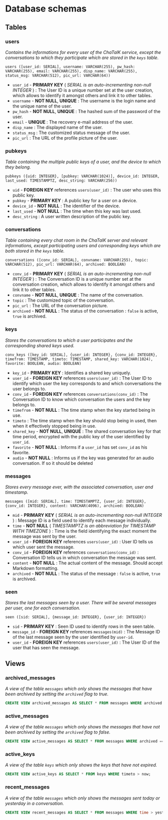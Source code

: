 # Database schemas

## Tables

### users

*Contains the informations for every user of the ChaTalK service, except the conversations to which they participate which are stored in the `keys` table.*

```
users ([user_id: SERIAL], username: VARCHAR(255), pw_hash: VARCHAR(255), email: VARCHAR(255), disp_name: VARCHAR(255), status_msg: VARCHAR(512), pic_url: VARCHAR(64))
```

 * `user_id` - **PRIMARY KEY** ( *SERIAL is an auto-incrementing non-null INTEGER* ) : The User ID is a unique number set at the user creation, which allows to identify it amongst others and link it to other tables.
 * `username` - **NOT NULL**, **UNIQUE** : The username is the login name and the unique name of the user.
 * `pw_hash` - **NOT NULL**, **UNIQUE** : The hashed sum of the password of the user.
 * `email` - **UNIQUE** : The recovery e-mail address of the user.
 * `disp_name` : The displayed name of the user.
 * `status_msg` : The customized status message of the user.
 * `pic_url` : The URL of the profile picture of the user.

### pubkeys

*Table containing the multiple public keys of a user, and the device to which they belong.*

```
pubkeys ({uid: INTEGER}, [pubkey: VARCHAR(1024)], device_id: INTEGER, last_used: TIMESTAMPTZ, desc_string: VARCHAR(256))
```

 * `uid` - **FOREIGN KEY** references `users(user_id)` : The user who uses this public key.
 * `pubkey` - **PRIMARY KEY** : A public key for a user on a device.
 * `device_id` - **NOT NULL** : The identifier of the device.
 * `last_used` - **NOT NULL** : The time when this key was last used.
 * `desc_string` : A user written description of the public key.

### conversations

*Table containing every chat room in the ChaTalK server and relevant informations, except participating users and corresponding keys which are both stored in the `keys` table.*

```
conversations ([conv_id: SERIAL], convname: VARCHAR(255), topic: VARCHAR(512), pic_url: VARCHAR(64), archived: BOOLEAN)
```

 * `conv_id` - **PRIMARY KEY** ( *SERIAL is an auto-incrementing non-null INTEGER* ) : The Conversation ID is a unique number set at the conversation creation, which allows to identify it amongst others and link it to other tables.
 * `convname` - **NOT NULL**, **UNIQUE** : The name of the conversation.
 * `topic` : The customized topic of the conversation.
 * `pic_url` : The URL of the conversation picture.
 * `archived` - **NOT NULL** : The status of the conversation : `false` is active, `true` is archived.

### keys

*Stores the conversations to which a user participates and the corresponding shared keys used.*

```
conv_keys ([key_id: SERIAL], {user_id: INTEGER}, {conv_id: INTEGER}, timefrom: TIMESTAMP, timeto: TIMESTAMP, shared_key: VARCHAR(1024), favorite: BOOLEAN, audio: BOOLEAN)
```

 * `key_id` - **PRIMARY KEY** : Identifies a shared key uniquely.
 * `user_id` - **FOREIGN KEY** references `users(user_id)` : The User ID to identify which user the key corresponds to and which conversations the user belongs to.
 * `conv_id` - **FOREIGN KEY** references `conversations(conv_id)` : The Conversation ID to know which conversation the users and the key belongs to.
 * `timefrom` - **NOT NULL** : The time stamp when the key started being in use.
 * `timeto` : The time stamp when the key should stop being in used, then when it effectively stopped being in use.
 * `shared_key` - **NOT NULL**, **UNIQUE** : The shared conversation key for that time period, encrypted with the public key of the user identified by `user_id`.
 * `favorite` - **NOT NULL** : Informs if a `user_id` has set `conv_id` as his favorite.
 * `audio` - **NOT NULL** : Informs us if the key was generated for an audio conversation. If so it should be deleted

### messages

*Stores every message ever, with the associated conversation, user and timestamp.*

```
messages ([mid: SERIAL], time: TIMESTAMPTZ, {user_id: INTEGER}, {conv_id: INTEGER}, content: VARCHAR(4096), archived: BOOLEAN)
```

 * `mid` - **PRIMARY KEY** ( *SERIAL is an auto-incrementing non-null INTEGER* ) : Message ID is a field used to identify each message individually.
 * `time` - **NOT NULL** ( *TIMESTAMPTZ is an abbreviation for TIMESTAMP WITH TIMEZONE* ) : Time is the field identifying the exact moment the message was sent by the user.
 * `user_id` - **FOREIGN KEY** references `users(user_id)` : User ID tells us which user sent the message.
 * `conv_id` - **FOREIGN KEY** references `conversations(conv_id)` : Conversation ID tells us in which conversation the message was sent.
 * `content` - **NOT NULL** : The actual content of the message. Should accept Markdown formatting.
 * `archived` - **NOT NULL** : The status of the message : `false` is active, `true` is archived.

### seen

*Stores the last messages seen by a user. There will be several messages per user, one for each conversation.*

```
seen ([sid: SERIAL], {message_id: INTEGER}, {user_id: INTEGER})
```

 * `sid` - **PRIMARY KEY** : Seen ID used to identify rows in the seen table.
 * `message_id` - **FOREIGN KEY** references `messages(mid)` : The Message ID of the last message seen by the user identified by `user-id`.
 * `user_id` - **FOREIGN KEY** references `users(user_id)` : The User ID of the user that has seen the message.

## Views

### archived_messages

*A view of the table `messages` which only shows the messages that have been archived by setting the `archived` flag to true.*

```SQL
CREATE VIEW archived_messages AS SELECT * FROM messages WHERE archived == true;
```

### active_messages

*A view of the table `messages` which only shows the messages that have not been archived by setting the `archived` flag to false.*

```SQL
CREATE VIEW active_messages AS SELECT * FROM messages WHERE archived == false;
```

### active_keys

*A view of the table `keys` which only shows the keys that have not expired.*

```SQL
CREATE VIEW active_keys AS SELECT * FROM keys WHERE timeto > now;
```

### recent_messages

*A view of the table `messages` which only shows the messages sent today or yesterday in a conversation.*

```SQL
CREATE VIEW recent_messages AS SELECT * FROM messages WHERE time > yesterday;
```
